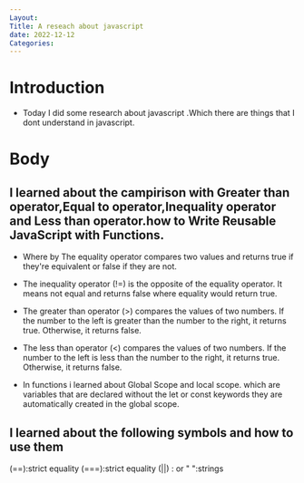 ```yaml
---
Layout:
Title: A reseach about javascript
date: 2022-12-12
Categories:
---
```

# Introduction
- Today I did some research about javascript .Which there are things that I dont understand in javascript.

# Body
## I learned about the campirison with Greater than operator,Equal to operator,Inequality operator and Less than operator.how to Write Reusable JavaScript with Functions.

- Where by The equality operator compares two values and returns true if they're equivalent or false if they are not.

- The inequality operator (!=) is the opposite of the equality operator. It means not equal and returns false where equality would return true.

- The greater than operator (>) compares the values of two numbers. If the number to the left is greater than the number to the right, it returns true. Otherwise, it returns false.

- The less than operator (<) compares the values of two numbers. If the number to the left is less than the number to the right, it returns true. Otherwise, it returns false.

- In functions i learned about Global Scope and local scope. which are variables that are declared without the let or const keywords they are automatically created in the global scope.

## I learned about the following symbols and how to use them
(==):strict equality
(===):strict equality
(||) : or
" ":strings